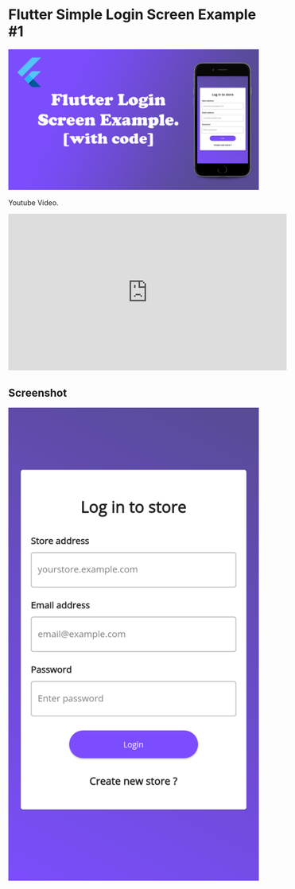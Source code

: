 # Flutter Simple Login Screen Example #1

<img src="./readme/img_1.jpg" alt="flutter Login"/>

Youtube Video.

<iframe width="560" height="315" src="https://www.youtube.com/embed/BOjLTJ7VA1A" frameborder="0" allow="accelerometer; autoplay; encrypted-media; gyroscope; picture-in-picture" allowfullscreen></iframe>

 
## Screenshot
<img src="./readme/img_2.png" alt="flutter Login">

